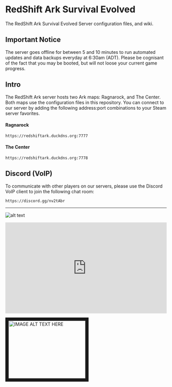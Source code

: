 # RedShift Ark Survival Evolved
The RedShift Ark Survival Evolved Server configuration files, and wiki.

## Important Notice
The server goes offline for between 5 and 10 minutes to run automated updates and data backups everyday at 6:30am (ADT). Please be cognisant of the fact that you may be booted, but will not loose your current game progress.

## Intro
The RedShift Ark server hosts two Ark maps: Ragnarock, and The Center. Both maps use the configuration files in this repository. You can connect to our server by adding the following address:port combinations to your Steam server favorites.

#### Ragnarock
```
https://redshiftark.duckdns.org:7777
```

#### The Center
```
https://redshiftark.duckdns.org:7778
```

## Discord (VoIP)
To communicate with other players on our servers, please use the Discord VoIP client to join the following chat room:
```
https://discord.gg/nv2tAbr
```
---

![alt text](https://image.ibb.co/cxrxEk/redshift.png)



<div style="position:relative;height:0;padding-bottom:56.25%"><iframe src="https://www.youtube.com/embed/v1AT0vaw2eg?ecver=2" width="640" height="360" frameborder="0" style="position:absolute;width:100%;height:100%;left:0" allowfullscreen></iframe></div>

<a href="http://www.youtube.com/watch?feature=player_embedded&v=v1AT0vaw2eg" target="_blank"><img src="http://img.youtube.com/vi/v1AT0vaw2eg/0.jpg" alt="IMAGE ALT TEXT HERE" width="240" height="180" border="10" /></a>
